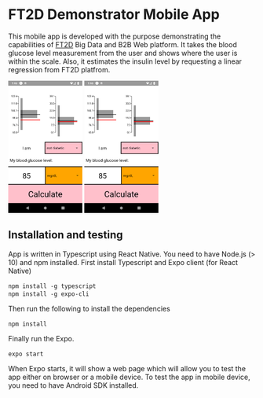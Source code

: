 # FT2D Demonstrator Mobile App 

This mobile app is developed with the purpose demonstrating the capabilities of [FT2D](https://dashin.eu/ft2d) Big Data and B2B Web platform. It takes the blood glucose level measurement from the user and shows where the user is within the scale. Also, it estimates the insulin level by requesting a linear regression from FT2D platfrom. 

<img src="https://raw.githubusercontent.com/TNO/ft2d-mobile-app/master/Screenshot_20200602-134603_Expo.png" width=30%>
<img src="https://raw.githubusercontent.com/TNO/ft2d-mobile-app/master/Screenshot_20200602-134603_Expo.png" width=30%>

## Installation and testing 
App is written in Typescript using React Native. You need to have Node.js (> 10) and npm installed. First install Typescript and Expo client (for React Native) 
```
npm install -g typescript 
npm install -g expo-cli 
```
Then run the following to install the dependencies
```
npm install
```
Finally run the Expo.
```
expo start
```
When Expo starts, it will show a web page which will allow you to test the app either on browser or a mobile device. To test the app in mobile device, you need to have Android SDK installed. 
